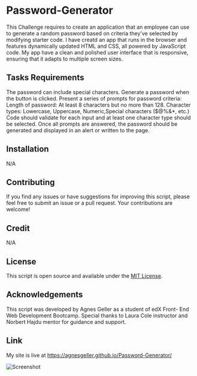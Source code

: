 # Password-Generator

This Challenge requires to create an application that an employee can use to generate a random password based on criteria they’ve selected by modifying starter code.
I have creatd an app that runs in the browser and features dynamically updated HTML and CSS, all powered by JavaScript code. My app have a clean and polished user interface that is responsive, ensuring that it adapts to multiple screen sizes.


## Tasks Requirements

The password can include special characters. 
Generate a password when the button is clicked.
Present a series of prompts for password criteria:
Length of password: At least 8 characters but no more than 128.
Character types: Lowercase, Uppercase, Numeric,Special characters ($@%&*, etc.)
Code should validate for each input and at least one character type should be selected.
Once all prompts are answered, the password should be generated and displayed in an alert or written to the page.


## Installation

N/A

## Contributing

If you find any issues or have suggestions for improving this script, please feel free to submit an issue or a pull request. Your contributions are welcome!

## Credit

N/A

## License

This script is open source and available under the [MIT License](https://opensource.org/licenses/MIT).

## Acknowledgements

This script was developed by Agnes Geller as a student of edX Front- End Web Development Bootcamp. Special thanks to Laura Cole instructor and Norbert Hajdu mentor for guidance and support.

## Link

My site is live at https://agnesgeller.github.io/Password-Generator/


![Screenshot](https://github.com/AgnesGeller/Password-Generator/assets/147996856/aad41b0b-fa72-4ce3-8a5e-2c8e9f829343)


